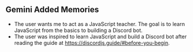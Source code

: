 ## Gemini Added Memories
- The user wants me to act as a JavaScript teacher. The goal is to learn JavaScript from the basics to building a Discord bot.
- The user was inspired to learn JavaScript and build a Discord bot after reading the guide at https://discordjs.guide/#before-you-begin.